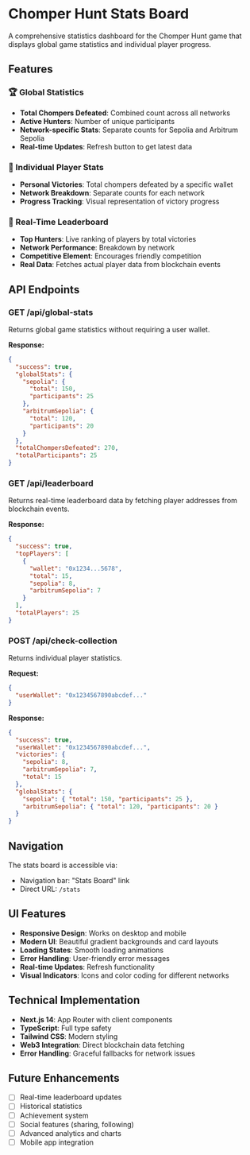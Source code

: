 # Chomper Hunt Stats Board

A comprehensive statistics dashboard for the Chomper Hunt game that displays global game statistics and individual player progress.

## Features

### 🏆 Global Statistics
- **Total Chompers Defeated**: Combined count across all networks
- **Active Hunters**: Number of unique participants
- **Network-specific Stats**: Separate counts for Sepolia and Arbitrum Sepolia
- **Real-time Updates**: Refresh button to get latest data

### 👤 Individual Player Stats
- **Personal Victories**: Total chompers defeated by a specific wallet
- **Network Breakdown**: Separate counts for each network
- **Progress Tracking**: Visual representation of victory progress

### 🏅 Real-Time Leaderboard
- **Top Hunters**: Live ranking of players by total victories
- **Network Performance**: Breakdown by network
- **Competitive Element**: Encourages friendly competition
- **Real Data**: Fetches actual player data from blockchain events

## API Endpoints

### GET /api/global-stats
Returns global game statistics without requiring a user wallet.

**Response:**
```json
{
  "success": true,
  "globalStats": {
    "sepolia": {
      "total": 150,
      "participants": 25
    },
    "arbitrumSepolia": {
      "total": 120,
      "participants": 20
    }
  },
  "totalChompersDefeated": 270,
  "totalParticipants": 25
}
```

### GET /api/leaderboard
Returns real-time leaderboard data by fetching player addresses from blockchain events.

**Response:**
```json
{
  "success": true,
  "topPlayers": [
    {
      "wallet": "0x1234...5678",
      "total": 15,
      "sepolia": 8,
      "arbitrumSepolia": 7
    }
  ],
  "totalPlayers": 25
}
```

### POST /api/check-collection
Returns individual player statistics.

**Request:**
```json
{
  "userWallet": "0x1234567890abcdef..."
}
```

**Response:**
```json
{
  "success": true,
  "userWallet": "0x1234567890abcdef...",
  "victories": {
    "sepolia": 8,
    "arbitrumSepolia": 7,
    "total": 15
  },
  "globalStats": {
    "sepolia": { "total": 150, "participants": 25 },
    "arbitrumSepolia": { "total": 120, "participants": 20 }
  }
}
```

## Navigation

The stats board is accessible via:
- Navigation bar: "Stats Board" link
- Direct URL: `/stats`

## UI Features

- **Responsive Design**: Works on desktop and mobile
- **Modern UI**: Beautiful gradient backgrounds and card layouts
- **Loading States**: Smooth loading animations
- **Error Handling**: User-friendly error messages
- **Real-time Updates**: Refresh functionality
- **Visual Indicators**: Icons and color coding for different networks

## Technical Implementation

- **Next.js 14**: App Router with client components
- **TypeScript**: Full type safety
- **Tailwind CSS**: Modern styling
- **Web3 Integration**: Direct blockchain data fetching
- **Error Handling**: Graceful fallbacks for network issues

## Future Enhancements

- [ ] Real-time leaderboard updates
- [ ] Historical statistics
- [ ] Achievement system
- [ ] Social features (sharing, following)
- [ ] Advanced analytics and charts
- [ ] Mobile app integration 